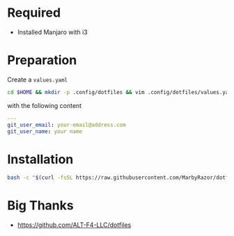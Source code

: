 # Required

- Installed Manjaro with i3

# Preparation

Create a `values.yaml`

```bash
cd $HOME && mkdir -p .config/dotfiles && vim .config/dotfiles/values.yaml
```

with the following content

```yaml
---
git_user_email: your-email@address.com
git_user_name: your name
```


# Installation

```bash
bash -c "$(curl -fsSL https://raw.githubusercontent.com/MarbyRazor/dotfiles-i3-ansible/main/bin/dotfiles)"
```

# Big Thanks

- https://github.com/ALT-F4-LLC/dotfiles
